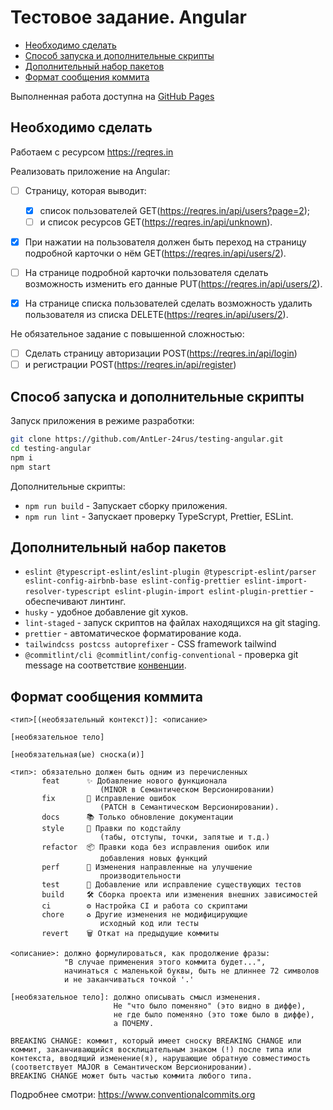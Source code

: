 # Тестовое задание. Angular <!-- omit in toc -->

- [Необходимо сделать](#необходимо-сделать)
- [Способ запуска и дополнительные скрипты](#способ-запуска-и-дополнительные-скрипты)
- [Дополнительный набор пакетов](#дополнительный-набор-пакетов)
- [Формат сообщения коммита](#формат-сообщения-коммита)

Выполненная работа доступна на [GitHub Pages](https://antler-24rus.github.io/testing-angular)

## Необходимо сделать

Работаем с ресурсом https://reqres.in

Реализовать приложение на Angular:

- [ ] Страницу, которая выводит:

  - [x] список пользователей GET(https://reqres.in/api/users?page=2);
  - [ ] и список ресурсов GET(https://reqres.in/api/unknown).

- [x] При нажатии на пользователя должен быть переход на страницу подробной карточки о нём GET(https://reqres.in/api/users/2).

- [ ] На странице подробной карточки пользователя сделать возможность изменить его данные PUT(https://reqres.in/api/users/2).

- [x] На странице списка пользователей сделать возможность удалить пользователя из списка DELETE(https://reqres.in/api/users/2).

Не обязательное задание с повышенной сложностью:

- [ ] Сделать страницу авторизации
      POST(https://reqres.in/api/login)
- [ ] и регистрации
      POST(https://reqres.in/api/register)

## Способ запуска и дополнительные скрипты

Запуск приложения в режиме разработки:

```bash
git clone https://github.com/AntLer-24rus/testing-angular.git
cd testing-angular
npm i
npm start
```

Дополнительные скрипты:

- `npm run build` - Запускает сборку приложения.
- `npm run lint` - Запускает проверку TypeScrypt, Prettier, ESLint.

## Дополнительный набор пакетов

- `eslint @typescript-eslint/eslint-plugin @typescript-eslint/parser eslint-config-airbnb-base eslint-config-prettier eslint-import-resolver-typescript eslint-plugin-import eslint-plugin-prettier` - обеспечивают линтинг.
- `husky` - удобное добавление git хуков.
- `lint-staged` - запуск скриптов на файлах находящихся на git staging.
- `prettier` - автоматическое форматирование кода.
- `tailwindcss postcss autoprefixer` - CSS framework tailwind
- `@commitlint/cli @commitlint/config-conventional` - проверка git message на соответствие [конвенции](https://www.conventionalcommits.org/en/v1.0.0/).

## Формат сообщения коммита

```
<тип>[(необязательный контекст)]: <описание>

[необязательное тело]

[необязательная(ые) сноска(и)]

<тип>: обязательно должен быть одним из перечисленных
       feat      ✨ Добавление нового функционала
                    (MINOR в Cемантическом Версионировании)
       fix       🐛 Исправление ошибок
                    (PATCH в Cемантическом Версионировании).
       docs      📚 Только обновление документации
       style     💎 Правки по кодстайлу
                    (табы, отступы, точки, запятые и т.д.)
       refactor  📦 Правки кода без исправления ошибок или
                    добавления новых функций
       perf      🚀 Изменения направленные на улучшение
                    производительности
       test      🚨 Добавление или исправление существующих тестов
       build     🛠️ Сборка проекта или изменения внешних зависимостей
       ci        ⚙️ Настройка CI и работа со скриптами
       chore     ♻️ Другие изменения не модифицирующие
                    исходный код или тесты
       revert    🗑️ Откат на предыдущие коммиты

<описание>: должно формулироваться, как продолжение фразы:
            "В случае применения этого коммита будет...",
            начинаться с маленькой буквы, быть не длиннее 72 символов
            и не заканчиваться точкой '.'

[необязательное тело]: должно описывать смысл изменения.
                       Не "что было поменяно" (это видно в диффе),
                       не где было поменяно (это тоже было в диффе),
                       а ПОЧЕМУ.

BREAKING CHANGE: коммит, который имеет сноску BREAKING CHANGE или
коммит, заканчивающийся восклицательным знаком (!) после типа или
контекста, вводящий изменение(я), нарушающие обратную совместимость
(соответствует MAJOR в Cемантическом Версионировании).
BREAKING CHANGE может быть частью коммита любого типа.
```

Подробнее смотри: https://www.conventionalcommits.org
